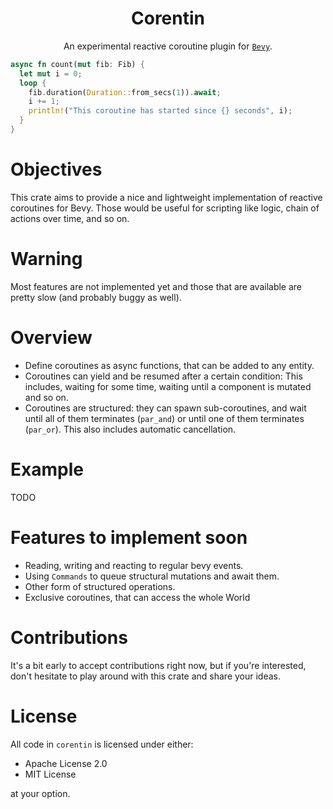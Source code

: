 <div align="center">

# Corentin


An experimental reactive coroutine plugin for [`Bevy`](https://github.com/bevyengine/bevy).
</div>

```rust
async fn count(mut fib: Fib) {
  let mut i = 0;
  loop {
    fib.duration(Duration::from_secs(1)).await;
    i += 1;
    println!("This coroutine has started since {} seconds", i);
  }
}
```

# Objectives
This crate aims to provide a nice and lightweight implementation of reactive coroutines
for Bevy. Those would be useful for scripting like logic, chain of actions over time, and so on.

# Warning
Most features are not implemented yet and those that are available are pretty slow (and probably buggy as well).

# Overview
* Define coroutines as async functions, that can be added to any entity.
* Coroutines can yield and be resumed after a certain condition:
  This includes, waiting for some time, waiting until a component is mutated and so on.
* Coroutines are structured: they can spawn sub-coroutines, and wait until all of them
  terminates (`par_and`) or until one of them terminates (`par_or`). This also includes
  automatic cancellation.

# Example
TODO

# Features to implement soon
 * Reading, writing and reacting to regular bevy events.
 * Using `Commands` to queue structural mutations and await them.
 * Other form of structured operations.
 * Exclusive coroutines, that can access the whole World

# Contributions
It's a bit early to accept contributions right now, but if you're interested, don't hesitate to play around with this crate and share your ideas.

# License
All code in `corentin` is licensed under either:

- Apache License 2.0
- MIT License

at your option.
